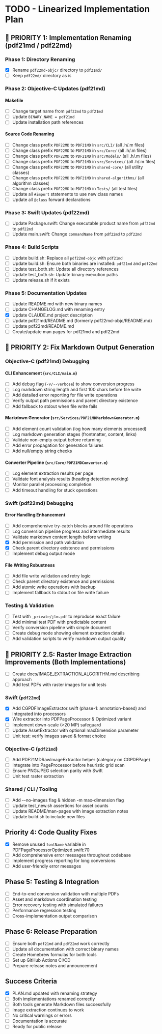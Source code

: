 # TODO - Linearized Implementation Plan

## 🚨 PRIORITY 1: Implementation Renaming (pdf21md / pdf22md)

### Phase 1: Directory Renaming
- [x] Rename `pdf22md-objc/` directory to `pdf21md/`
- [ ] Keep `pdf22md/` directory as is

### Phase 2: Objective-C Updates (pdf21md)
#### Makefile
- [ ] Change target name from `pdf22md` to `pdf21md`
- [ ] Update `BINARY_NAME = pdf21md`
- [ ] Update installation path references

#### Source Code Renaming
- [ ] Change class prefix `PDF22MD` to `PDF21MD` in `src/CLI/` (all .h/.m files)
- [ ] Change class prefix `PDF22MD` to `PDF21MD` in `src/Core/` (all .h/.m files)
- [ ] Change class prefix `PDF22MD` to `PDF21MD` in `src/Models/` (all .h/.m files)
- [ ] Change class prefix `PDF22MD` to `PDF21MD` in `src/Services/` (all .h/.m files)
- [ ] Change class prefix `PDF22MD` to `PDF21MD` in `shared-core/` (all utility classes)
- [ ] Change class prefix `PDF22MD` to `PDF21MD` in `shared-algorithms/` (all algorithm classes)
- [ ] Change class prefix `PDF22MD` to `PDF21MD` in `Tests/` (all test files)
- [ ] Update all `#import` statements to use new class names
- [ ] Update all `@class` forward declarations

### Phase 3: Swift Updates (pdf22md)
- [ ] Update Package.swift: Change executable product name from `pdf22md` to `pdf22md`
- [ ] Update main.swift: Change `commandName` from `pdf22md` to `pdf22md`

### Phase 4: Build Scripts
- [ ] Update build.sh: Replace all `pdf22md-objc` with `pdf21md`
- [ ] Update build.sh: Ensure both binaries are installed: `pdf21md` and `pdf22md`
- [ ] Update test_both.sh: Update all directory references
- [ ] Update test_both.sh: Update binary execution paths
- [ ] Update release.sh if it exists

### Phase 5: Documentation Updates
- [ ] Update README.md with new binary names
- [ ] Update CHANGELOG.md with renaming entry
- [x] Update CLAUDE.md project description
- [ ] Update pdf21md/README.md (formerly pdf22md-objc/README.md)
- [ ] Update pdf22md/README.md
- [ ] Create/update man pages for pdf21md and pdf22md

## 🚨 PRIORITY 2: Fix Markdown Output Generation

### Objective-C (pdf21md) Debugging
#### CLI Enhancement (`src/CLI/main.m`)
- [ ] Add debug flag (`-v/--verbose`) to show conversion progress
- [ ] Log markdown string length and first 100 chars before file write
- [ ] Add detailed error reporting for file write operations
- [ ] Verify output path permissions and parent directory existence
- [ ] Add fallback to stdout when file write fails

#### Markdown Generator (`src/Services/PDF21MDMarkdownGenerator.m`)
- [ ] Add element count validation (log how many elements processed)
- [ ] Log markdown generation stages (frontmatter, content, links)
- [ ] Validate non-empty output before returning
- [ ] Add error propagation for generation failures
- [ ] Add null/empty string checks

#### Converter Pipeline (`src/Core/PDF21MDConverter.m`)
- [ ] Log element extraction results per page
- [ ] Validate font analysis results (heading detection working)
- [ ] Monitor parallel processing completion
- [ ] Add timeout handling for stuck operations

### Swift (pdf22md) Debugging
#### Error Handling Enhancement
- [ ] Add comprehensive try-catch blocks around file operations
- [ ] Log conversion pipeline progress and intermediate results
- [ ] Validate markdown content length before writing
- [x] Add permission and path validation
- [x] Check parent directory existence and permissions
- [ ] Implement debug output mode

#### File Writing Robustness
- [ ] Add file write validation and retry logic
- [ ] Check parent directory existence and permissions
- [ ] Add atomic write operations with backup
- [ ] Implement fallback to stdout on file write failure

### Testing & Validation
- [ ] Test with `_private/jlm.pdf` to reproduce exact failure
- [ ] Add minimal test PDF with predictable content
- [ ] Verify conversion pipeline with simple document
- [ ] Create debug mode showing element extraction details
- [ ] Add validation scripts to verify markdown output quality

## 🚨 PRIORITY 2.5: Raster Image Extraction Improvements (Both Implementations)
- [ ] Create docs/IMAGE_EXTRACTION_ALGORITHM.md describing approach
- [ ] Add test PDFs with raster images for unit tests

### Swift (`pdf22md`)
- [x] Add CGPDFImageExtractor.swift (phase-1: annotation-based) and integrated into processors
- [x] Wire extractor into PDFPageProcessor & Optimized variant
- [ ] Implement down-scale (>20 MP) safeguard
- [ ] Update AssetExtractor with optional maxDimension parameter
- [ ] Unit test: verify images saved & format choice

### Objective-C (`pdf21md`)
- [ ] Add PDF21MDRawImageExtractor helper (category on CGPDFPage)
- [ ] Integrate into PageProcessor before heuristic grid scan
- [ ] Ensure PNG/JPEG selection parity with Swift
- [ ] Unit test raster extraction

### Shared / CLI / Tooling
- [ ] Add --no-images flag & hidden -m max-dimension flag
- [ ] Update test_new.sh assertions for asset counts
- [ ] Update README/man-pages with image extraction notes
- [ ] Update build.sh to include new files

## Priority 4: Code Quality Fixes
- [x] Remove unused `fontName` variable in PDFPageProcessorOptimized.swift:70
- [ ] Add comprehensive error messages throughout codebase
- [ ] Implement progress reporting for long conversions
- [ ] Add user-friendly error messages

## Phase 5: Testing & Integration
- [ ] End-to-end conversion validation with multiple PDFs
- [ ] Asset and markdown coordination testing
- [ ] Error recovery testing with simulated failures
- [ ] Performance regression testing
- [ ] Cross-implementation output comparison

## Phase 6: Release Preparation
- [ ] Ensure both `pdf21md` and `pdf22md` work correctly
- [ ] Update all documentation with correct binary names
- [ ] Create Homebrew formulas for both tools
- [ ] Set up GitHub Actions CI/CD
- [ ] Prepare release notes and announcement

## Success Criteria
- [x] PLAN.md updated with renaming strategy
- [ ] Both implementations renamed correctly
- [ ] Both tools generate Markdown files successfully
- [ ] Image extraction continues to work
- [ ] No critical warnings or errors
- [ ] Documentation is accurate
- [ ] Ready for public release